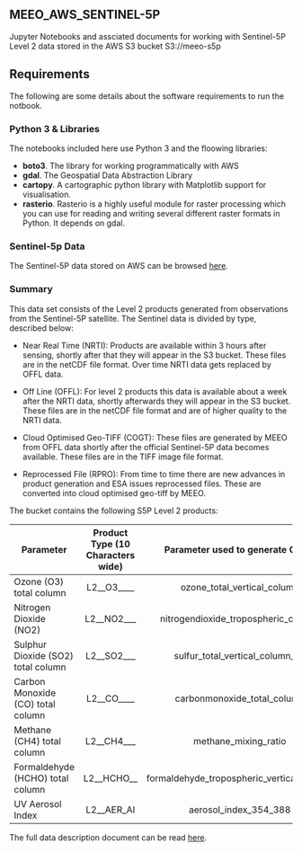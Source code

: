 ## MEEO_AWS_SENTINEL-5P

Jupyter Notebooks and assciated documents for working with Sentinel-5P Level 2 data stored in the AWS S3 bucket S3://meeo-s5p

## Requirements

The following are some details about the software requirements to run the notbook. 

### Python 3 & Libraries

The notebooks included here use Python 3 and the floowing libraries:

- **boto3**. The library for working programmatically with AWS 
- **gdal**. The Geospatial Data Abstraction Library
- **cartopy**.  A cartographic python library with Matplotlib support for visualisation.
- **rasterio**. Rasterio is a highly useful module for raster processing which you can use for reading and writing several different raster formats in Python. It depends on gdal.

### Sentinel-5p Data

The Sentinel-5P data stored on AWS can be browsed [here](https://meeo-s5p.s3.amazonaws.com/index.html#/?t=catalogs).

### Summary

This data set consists of the Level 2 products generated from observations from the Sentinel-5P satellite. The Sentinel data is divided by type, described below:

- Near Real Time (NRTI): Products are available within 3 hours after sensing, shortly after that they will appear in the S3 bucket. These files are in the netCDF file format. Over time NRTI data gets replaced by OFFL data.

- Off Line (OFFL): For level 2 products this data is available about a week after the NRTI data, shortly afterwards they will appear in the S3 bucket. These files are in the netCDF file format and are of higher quality to the NRTI data.

- Cloud Optimised Geo-TIFF (COGT): These files are generated by MEEO from OFFL data shortly after the official Sentinel-5P data becomes available. These files are in the TIFF image file format.

- Reprocessed File (RPRO): From time to time there are new advances in product generation and ESA issues reprocessed files. These are converted into cloud optimised geo-tiff by MEEO.

The bucket contains the following S5P Level 2 products:

|  Parameter | Product Type (10 Characters wide)  | Parameter used to generate COGT  |
| ---------------|:-------------:|:-------------:| 
| Ozone (O3) total column |  L2__O3____ | ozone_total_vertical_column |
| Nitrogen Dioxide (NO2) | L2__NO2___ | nitrogendioxide_tropospheric_column |
| Sulphur Dioxide (SO2) total column | L2__SO2___ | sulfur_total_vertical_column_1k |
| Carbon Monoxide (CO) total column | L2__CO____ | carbonmonoxide_total_column |
| Methane (CH4) total column | L2__CH4___ | methane_mixing_ratio |
| Formaldehyde (HCHO) total column | L2__HCHO__ | formaldehyde_tropospheric_vertical_column |
| UV Aerosol Index | L2__AER_AI | aerosol_index_354_388 |

The full data description document can be read [here](https://github.com/Sentinel-5P/data-on-s3/blob/master/DocsForAws/Sentinel5P_Description.md).
